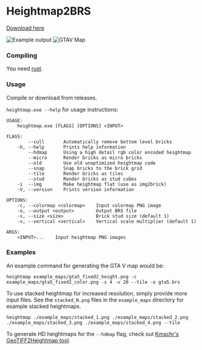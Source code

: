 # Heightmap2BRS

[Download here](https://github.com/Meshiest/heightmap2brs/releases)

![Example output](https://i.imgur.com/QdPLN09.png)
![GTAV Map](https://i.imgur.com/J9XpmT3.png)

### Compiling

You need [rust](https://www.rust-lang.org/).

### Usage

Compile or download from releases.

`heightmap.exe --help` for usage instructions:

    USAGE:
        heightmap.exe [FLAGS] [OPTIONS] <INPUT>

    FLAGS:
            --cull       Automatically remove bottom level bricks
        -h, --help       Prints help information
            --hdmap      Using a high detail rgb color encoded heightmap
            --micro      Render bricks as micro bricks
            --old        Use old unoptimized heightmap code
            --snap       Snap bricks to the brick grid
            --tile       Render bricks as tiles
            --stud       Render bricks as stud cubes
        -i  --img        Make heightmap flat (use as img2brick)
        -V, --version    Prints version information

    OPTIONS:
        -c, --colormap <colormap>    Input colormap PNG image
        -o, --output <output>        Output BRS file
        -s, --size <size>            Brick stud size (default 1)
        -v, --vertical <vertical>    Vertical scale multiplier (default 1)

    ARGS:
        <INPUT>...    Input heightmap PNG images

###  Examples

An example command for generating the GTA V map would be:

`heightmap example_maps/gta5_fixed2_height.png -c example_maps/gta5_fixed2_color.png -s 4 -v 20 --tile -o gta5.brs`

To use stacked heightmap for increased resolution, simply provide more input files. See the `stacked_N.png` files in the `example_maps` directory for example stacked heightmaps.

`heightmap ./example_maps/stacked_1.png ./example_maps/stacked_2.png ./example_maps/stacked_3.png ./example_maps/stacked_4.png --tile`

To generate HD heightmaps for the `--hdmap` flag, check out [Kmschr's GeoTIFF2Heightmap tool](https://github.com/Kmschr/GeoTIFF2Heightmap).
